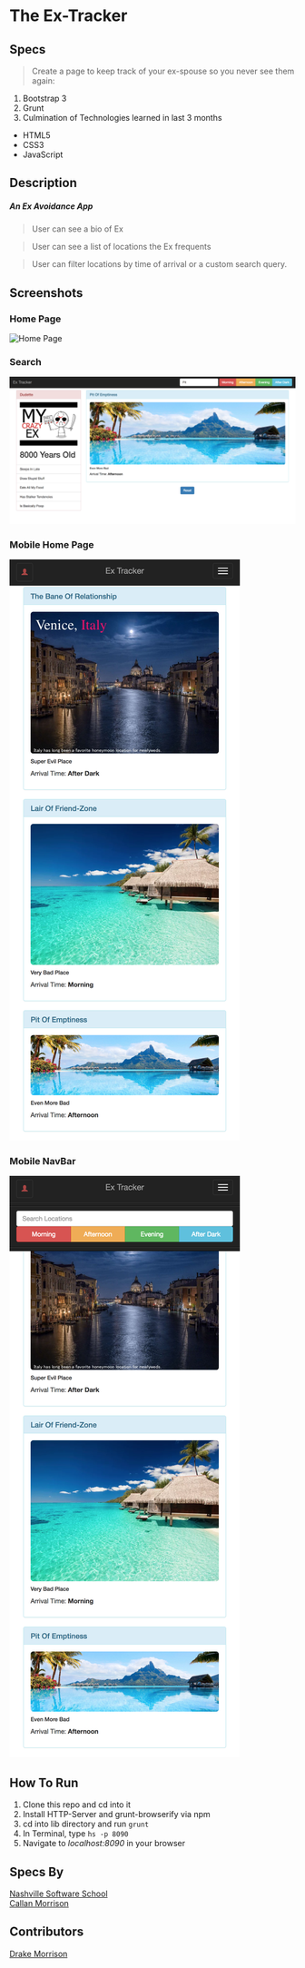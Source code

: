 # The Ex-Tracker
## Specs
> Create a page to keep track of your ex-spouse so you never see them again:
1. Bootstrap 3
1. Grunt
3. Culmination of Technologies learned in last 3 months
* HTML5
* CSS3
* JavaScript

## Description
##### An Ex Avoidance App
> User can see a bio of Ex

> User can see a list of locations the Ex frequents

> User can filter locations by time of arrival or a custom search query.

## Screenshots
### Home Page
![Home Page](https://github.com/DrakeMorrison/exTracker/raw/master/screenshots/home.png)

### Search
![Search](https://github.com/DrakeMorrison/exTracker/raw/master/screenshots/search.png)

### Mobile Home Page
![Mobile Home Page](https://github.com/DrakeMorrison/exTracker/raw/master/screenshots/mobileHome.png)

### Mobile NavBar
![Mobile NavBar](https://github.com/DrakeMorrison/exTracker/raw/master/screenshots/mobileNav.png)

## How To Run
1. Clone this repo and cd into it
1. Install HTTP-Server and grunt-browserify via npm
1. cd into lib directory and run ``` grunt ```
1. In Terminal, type ``` hs -p 8090 ```
1. Navigate to *localhost:8090* in your browser

## Specs By
[Nashville Software School](https://github.com/nashville-software-school)<br />
[Callan Morrison](https://github.com/morecallan)

## Contributors
[Drake Morrison](https://github.com/DrakeMorrison)

